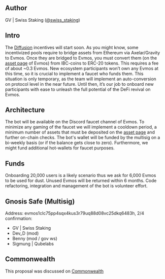 ## Author
GV | Swiss Staking ([@swiss_staking](https://twitter.com/swiss_staking))
## Intro 
The [Diffusion](https://www.mintscan.io/evmos/proposals/64) incentives will start soon. As you might know, some incentivized pools require to bridge assets from Ethereum via Axelar/Gravity to Evmos. Once they are bridged to Evmos, you must convert them (on the [asset page](https://app.evmos.org/assets) of Evmos) from IBC-coins to ERC-20 tokens. This requires a fee of about ~0.3 Evmos. New ecosystem participants won’t own any Evmos at this time, so it is crucial to implement a faucet who funds them. This situation is only temporary, as the team will implement an auto-conversion on protocol level in the near future. Until then, it’s our job to onboard new participants with ease to unleash the full potential of the DeFi revival on Evmos.
## Architecture 
The bot will be available on the Discord faucet channel of Evmos. To minimize any gaming of the faucet we will implement a cooldown period, a minimum number of assets that must be deposited on the [asset page](https://app.evmos.org/assets) and further on-chain checks. The bot's wallet will be funded by the multisig on a bi-weekly basis (or if the balance gets close to zero). Furthermore, we might fund additional hot-wallets for faucet purposes.
## Funds 
Onboarding 20,000 users is a likely scenario thus we ask for 6,000 Evmos to be used for dust. Unused Evmos will be returned within 6 months. Code refactoring, integration and management of the bot is volunteer effort. 
## Gnosis Safe (Multisig)
Address: evmos1clc75pp4sqx4kus3r79uq88d08vc25dkq6483h, 2/4 confirmation: 
- GV | Swiss Staking 
- Dev_D (mod)
- Benny (mod / gov ws)
- Sigmung | Qubelabs
## Commonwealth
This proposal was discussed on [Commonwealth](https://commonwealth.im/evmos/discussion/7208-faucet-for-defi-kickoff)


